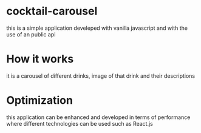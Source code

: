 # cocktail-carousel
this is a simple application develeped with vanilla javascript and with the use of an public api 

# How it works
it is a carousel of different drinks, image of that drink and their descriptions 

# Optimization 
this application can be enhanced and developed in terms of performance where different technologies can be used such as React.js 

